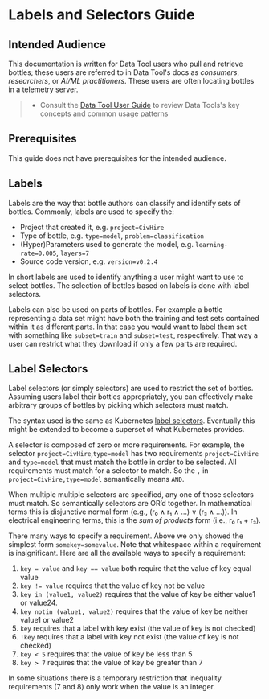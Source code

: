 # Labels and Selectors Guide

## Intended Audience

This documentation is written for Data Tool users who pull and retrieve bottles; these users are referred to in Data Tool's docs as *consumers*, *researchers*, or *AI/ML practitioners*. These users are often locating bottles in a telemetry server.

> - Consult the [Data Tool User Guide](../user-guide.md) to review Data Tools's key concepts and common usage patterns

## Prerequisites

This guide does not have prerequisites for the intended audience.

## Labels

Labels are the way that bottle authors can classify and identify sets of bottles. Commonly, labels are used to specify the:

- Project that created it, e.g. `project=CivHire`
- Type of bottle, e.g. `type=model`, `problem=classification`
- (Hyper)Parameters used to generate the model, e.g. `learning-rate=0.005`, `layers=7`
- Source code version, e.g. `version=v0.2.4`

In short labels are used to identify anything a user might want to use to select bottles. The selection of bottles based on labels is done with label selectors.

Labels can also be used on parts of bottles. For example a bottle representing a data set might have both the training and test sets contained within it as different parts. In that case you would want to label them set with something like `subset=train` and `subset=test`, respectively. That way a user can restrict what they download if only a few parts are required.

## Label Selectors

Label selectors (or simply selectors) are used to restrict the set of bottles. Assuming users label their bottles appropriately, you can effectively make arbitrary groups of bottles by picking which selectors must match.

The syntax used is the same as Kubernetes [label selectors](https://kubernetes.io/docs/concepts/overview/working-with-objects/labels/#label-selectors). Eventually this might be extended to become a superset of what Kubernetes provides.

A selector is composed of zero or more requirements. For example, the selector `project=CivHire`,`type=model` has two requirements `project=CivHire` and `type=model` that must match the bottle in order to be selected. All requirements must match for a selector to match. So the `,` in `project=CivHire,type=model` semantically means `AND`.

When multiple multiple selectors are specified, any one of those selectors must match. So semantically selectors are OR’d together. In mathematical terms this is disjunctive normal form (e.g., (r₀ ∧ r₁ ∧ …) ∨ (r₃ ∧ …)). In electrical engineering terms, this is the *sum of products* form (i.e., r₀ r₁ + r₃).

There many ways to specify a requirement. Above we only showed the simplest form `somekey=somevalue`. Note that whitespace within a requirement is insignificant. Here are all the available ways to specify a requirement:

1. `key = value` and `key == value` both require that the value of key equal value
2. `key != value` requires that the value of key not be value
3. `key in (value1, value2)` requires that the value of key be either value1 or value24.
4. `key notin (value1, value2)` requires that the value of key be neither value1 or value2
5. `key` requires that a label with key exist (the value of key is not checked)
6. `!key` requires that a label with key not exist (the value of key is not checked)
7. `key < 5` requires that the value of key be less than 5
8. `key > 7` requires that the value of key be greater than 7

In some situations there is a temporary restriction that inequality requirements (7 and 8) only work when the value is an integer.
